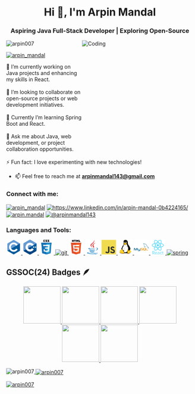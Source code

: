 <h1 align="center">Hi 👋, I'm Arpin Mandal</h1>
<h3 align="center">Aspiring Java Full-Stack Developer | Exploring Open-Source</h3>
<img align="right" alt="Coding" height="300" width="300" src="https://media.tenor.com/elljJSiSmPcAAAAM/john-wick-reload.gif"/>

<p align="left"> <img src="https://komarev.com/ghpvc/?username=arpin007&label=Profile%20views&color=0e75b6&style=flat" alt="arpin007" /> </p>

<p align="left"> <a href="https://twitter.com/arpin_mandal" target="blank"><img src="https://img.shields.io/twitter/follow/arpin_mandal?logo=twitter&style=for-the-badge" alt="arpin_mandal" /></a> </p>

🔭 I’m currently working on Java projects and enhancing my skills in React.<br><br>👯 I’m looking to collaborate on open-source projects or web development initiatives.<br><br>🌱 Currently I’m learning Spring Boot and React.<br><br>💬 Ask me about Java, web development, or project collaboration opportunities.<br><br>⚡ Fun fact: I love experimenting with new technologies!<br>


- 📫 Feel free to reach me at **arpinmandal143@gmail.com**

<h3 align="left">Connect with me:</h3>
<p align="left">
<a href="https://twitter.com/arpin_mandal" target="blank"><img align="center" src="https://raw.githubusercontent.com/rahuldkjain/github-profile-readme-generator/master/src/images/icons/Social/twitter.svg" alt="arpin_mandal" height="30" width="40" /></a>
<a href="https://linkedin.com/in/https://www.linkedin.com/in/arpin-mandal-0b4224165/" target="blank"><img align="center" src="https://raw.githubusercontent.com/rahuldkjain/github-profile-readme-generator/master/src/images/icons/Social/linked-in-alt.svg" alt="https://www.linkedin.com/in/arpin-mandal-0b4224165/" height="30" width="40" /></a>
<a href="https://instagram.com/arpin.mandal" target="blank"><img align="center" src="https://raw.githubusercontent.com/rahuldkjain/github-profile-readme-generator/master/src/images/icons/Social/instagram.svg" alt="arpin.mandal" height="30" width="40" /></a>
<a href="https://www.hackerrank.com/@arpinmandal143" target="blank"><img align="center" src="https://raw.githubusercontent.com/rahuldkjain/github-profile-readme-generator/master/src/images/icons/Social/hackerrank.svg" alt="@arpinmandal143" height="30" width="40" /></a>
</p>

<h3 align="left">Languages and Tools:</h3>
<p align="left"> <a href="https://www.cprogramming.com/" target="_blank" rel="noreferrer"> <img src="https://raw.githubusercontent.com/devicons/devicon/master/icons/c/c-original.svg" alt="c" width="40" height="40"/> </a> <a href="https://www.w3schools.com/cpp/" target="_blank" rel="noreferrer"> <img src="https://raw.githubusercontent.com/devicons/devicon/master/icons/cplusplus/cplusplus-original.svg" alt="cplusplus" width="40" height="40"/> </a> <a href="https://www.w3schools.com/css/" target="_blank" rel="noreferrer"> <img src="https://raw.githubusercontent.com/devicons/devicon/master/icons/css3/css3-original-wordmark.svg" alt="css3" width="40" height="40"/> </a> <a href="https://git-scm.com/" target="_blank" rel="noreferrer"> <img src="https://www.vectorlogo.zone/logos/git-scm/git-scm-icon.svg" alt="git" width="40" height="40"/> </a> <a href="https://www.w3.org/html/" target="_blank" rel="noreferrer"> <img src="https://raw.githubusercontent.com/devicons/devicon/master/icons/html5/html5-original-wordmark.svg" alt="html5" width="40" height="40"/> </a> <a href="https://www.java.com" target="_blank" rel="noreferrer"> <img src="https://raw.githubusercontent.com/devicons/devicon/master/icons/java/java-original.svg" alt="java" width="40" height="40"/> </a> <a href="https://developer.mozilla.org/en-US/docs/Web/JavaScript" target="_blank" rel="noreferrer"> <img src="https://raw.githubusercontent.com/devicons/devicon/master/icons/javascript/javascript-original.svg" alt="javascript" width="40" height="40"/> </a> <a href="https://www.linux.org/" target="_blank" rel="noreferrer"> <img src="https://raw.githubusercontent.com/devicons/devicon/master/icons/linux/linux-original.svg" alt="linux" width="40" height="40"/> </a> <a href="https://www.mysql.com/" target="_blank" rel="noreferrer"> <img src="https://raw.githubusercontent.com/devicons/devicon/master/icons/mysql/mysql-original-wordmark.svg" alt="mysql" width="40" height="40"/> </a> <a href="https://reactjs.org/" target="_blank" rel="noreferrer"> <img src="https://raw.githubusercontent.com/devicons/devicon/master/icons/react/react-original-wordmark.svg" alt="react" width="40" height="40"/> </a> <a href="https://spring.io/" target="_blank" rel="noreferrer"> <img src="https://www.vectorlogo.zone/logos/springio/springio-icon.svg" alt="spring" width="40" height="40"/> </a> </p>

## GSSOC(24) Badges 🪶
<div style='display:flex; align-items:center; gap: 10px;' align='center'><a href="https://gssoc.girlscript.tech/leaderboard">
<img src="https://raw.githubusercontent.com/GSSoC24/Postman-Challenge/main/docs/assets/Postman%20White.png" width="100px" height="100px" />
  <img src="https://raw.githubusercontent.com/GSSoC24/Postman-Challenge/main/docs/assets/1.png" width="100px" height="100px" />
  <img src="https://raw.githubusercontent.com/GSSoC24/Postman-Challenge/main/docs/assets/2.png" width="100px" height="100px" />
  <img src="https://raw.githubusercontent.com/GSSoC24/Postman-Challenge/main/docs/assets/3.png" width="100px" height="100px" />
  <img src="https://raw.githubusercontent.com/GSSoC24/Postman-Challenge/main/docs/assets/4.png" width="100px" height="100px" />
  <img src="https://raw.githubusercontent.com/GSSoC24/Postman-Challenge/main/docs/assets/5.png" width="100px" height="100px" />
  
</div>


<p><img align="left" src="https://github-readme-stats.vercel.app/api/top-langs?username=arpin007&show_icons=true&locale=en&layout=compact" alt="arpin007" /></p>

<p>&nbsp;<img align="center" src="https://github-readme-stats.vercel.app/api?username=arpin007&show_icons=true&locale=en" alt="arpin007" /></p>

<p><img align="center" src="https://github-readme-streak-stats.herokuapp.com/?user=arpin007&" alt="arpin007" /></p>
